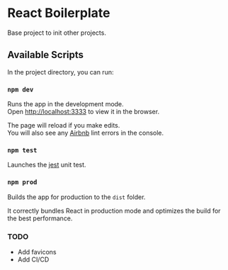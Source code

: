 # React Boilerplate

Base project to init other projects.

## Available Scripts

In the project directory, you can run:

### `npm dev`

Runs the app in the development mode.<br>
Open [http://localhost:3333](http://localhost:3333) to view it in the browser.

The page will reload if you make edits.<br>
You will also see any [Airbnb](https://www.npmjs.com/package/eslint-config-airbnb) lint errors in the console.

### `npm test`

Launches the [jest](https://jestjs.io/) unit test.

### `npm prod`

Builds the app for production to the `dist` folder.

It correctly bundles React in production mode and optimizes the build for the best performance.

### TODO
* Add favicons
* Add CI/CD
